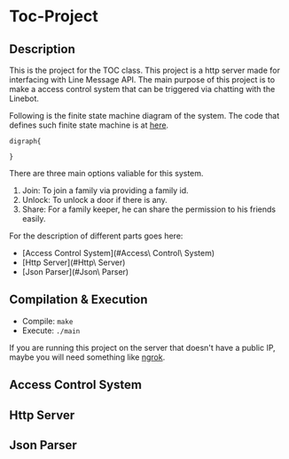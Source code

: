 # Toc-Project

## Description
This is the project for the TOC class. This project is a http server made for interfacing with Line Message API. The main purpose of this project is to make a access control system that can be triggered via chatting with the Linebot.

Following is the finite state machine diagram of the system. The code that defines such finite state machine is at [here](https://github.com/RZHuangJeff/Toc-Project/blob/main/ac_sys/ac_sys.c#L49).
```graphviz
digraph{

}
```

There are three main options valiable for this system.

1. Join: To join a family via providing a family id.
2. Unlock: To unlock a door if there is any.
3. Share: For a family keeper, he can share the permission to his friends easily.


For the description of different parts goes here:

* [Access Control System](#Access\ Control\ System)
* [Http Server](#Http\ Server)
* [Json Parser](#Json\ Parser)

## Compilation & Execution
* Compile: ```make```
* Execute: ```./main```

If you are running this project on the server that doesn't have a public IP, maybe you will need something like [ngrok](https://ngrok.com/).

## Access Control System

## Http Server

## Json Parser
